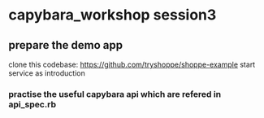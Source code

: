 # capybara_workshop session3

## prepare the demo app
clone this codebase: https://github.com/tryshoppe/shoppe-example
start service as introduction

### practise the useful capybara api which are refered in api_spec.rb

